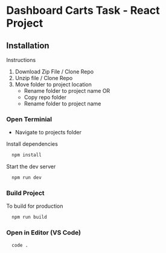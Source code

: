 # Dashboard Carts Task - React Project

## Installation

<summary>Instructions</summary>

1. Download Zip File / Clone Repo
2. Unzip file / Clone Repo
3. Move folder to project location
   - Rename folder to project name OR
   - Copy repo folder
   - Rename folder to project name

### Open Terminial

- Navigate to projects folder

Install dependencies

```bash
  npm install
```

Start the dev server

```bash
  npm run dev
```

### Build Project

To build for production

```bash
  npm run build
```

### Open in Editor (VS Code)

```bash
  code .
```
